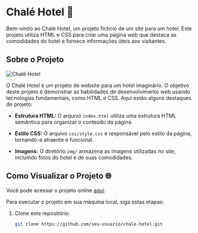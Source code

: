# Chalé Hotel 🏨

Bem-vindo ao Chalé Hotel, um projeto fictício de um site para um hotel. Este projeto utiliza HTML e CSS para criar uma página web que destaca as comodidades do hotel e fornece informações úteis aos visitantes.

## Sobre o Projeto

![Chalé Hotel](https://user-images.githubusercontent.com/102436341/228957477-b861bc7d-c1ae-4e4b-8d33-71e9a74dadba.png)

O Chalé Hotel é um projeto de website para um hotel imaginário. O objetivo deste projeto é demonstrar as habilidades de desenvolvimento web usando tecnologias fundamentais, como HTML e CSS. Aqui estão alguns destaques do projeto:

- **Estrutura HTML:** O arquivo `index.html` utiliza uma estrutura HTML semântica para organizar o conteúdo da página.

- **Estilo CSS:** O arquivo `css/style.css` é responsável pelo estilo da página, tornando-a atraente e funcional.

- **Imagens:** O diretório `img/` armazena as imagens utilizadas no site, incluindo fotos do hotel e de suas comodidades.

## Como Visualizar o Projeto 🌐

Você pode acessar o projeto online [aqui](https://paulo-santos360.github.io/Hotel/).

Para executar o projeto em sua máquina local, siga estas etapas:

1. Clone este repositório:

   ```bash
   git clone https://github.com/seu-usuario/chale-hotel.git

